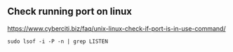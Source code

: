 ## Check running port on linux
https://www.cyberciti.biz/faq/unix-linux-check-if-port-is-in-use-command/
```shell
sudo lsof -i -P -n | grep LISTEN
```
